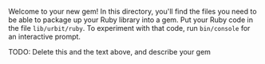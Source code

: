 
Welcome to your new gem! In this directory, you'll find the files you need to be able to package up your Ruby library into a gem. Put your Ruby code in the file `lib/urbit/ruby`. To experiment with that code, run `bin/console` for an interactive prompt.

TODO: Delete this and the text above, and describe your gem
